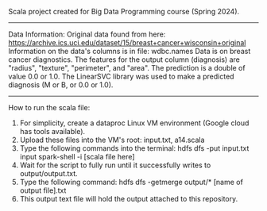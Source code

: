 Scala project created for Big Data Programming course (Spring 2024).
_____________________________________________________________________________
Data Information:
Original data found from here: https://archive.ics.uci.edu/dataset/15/breast+cancer+wisconsin+original
Information on the data's columns is in file: wdbc.names
Data is on breast cancer diagnostics. The features for the output column (diagnosis) are "radius", "texture", "perimeter", and "area". The prediction is a double of value 0.0 or 1.0. The LinearSVC library was used to make a predicted diagnosis (M or B, or 0.0 or 1.0). 
_____________________________________________________________________________
How to run the scala file:
1. For simplicity, create a dataproc Linux VM environment (Google cloud has tools available).
2. Upload these files into the VM's root: input.txt, a14.scala
3. Type the following commands into the terminal:
   hdfs dfs -put input.txt input
   spark-shell -i [scala file here]
5. Wait for the script to fully run until it successfully writes to output/output.txt.
6. Type the following command:
   hdfs dfs -getmerge output/* [name of output file].txt
8. This output text file will hold the output attached to this repository.

